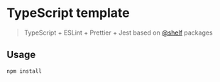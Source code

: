 # TypeScript template

> TypeScript + ESLint + Prettier + Jest based on [@shelf](https://github.com/shelfio) packages

## Usage

```sh
npm install
